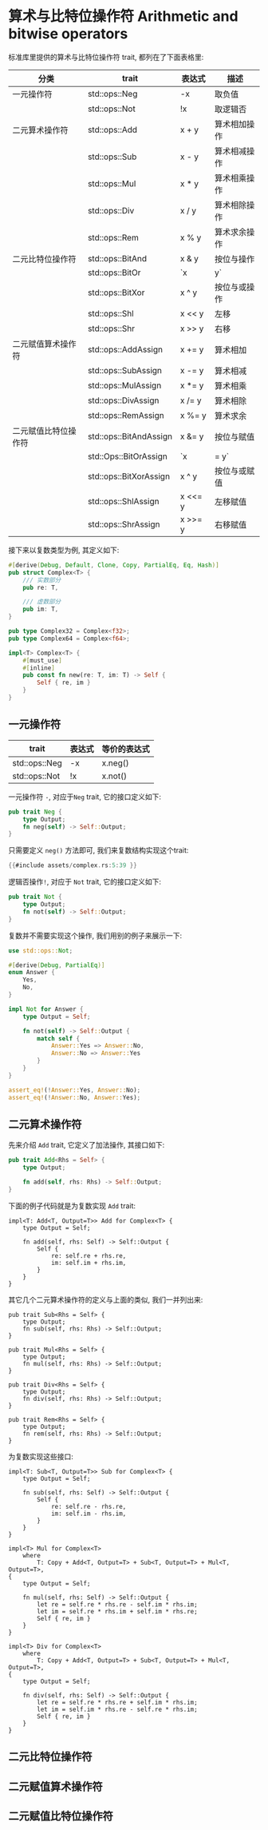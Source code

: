 # 算术与比特位操作符 Arithmetic and bitwise operators

标准库里提供的算术与比特位操作符 trait, 都列在了下面表格里:

| 分类         | trait                  | 表达式     | 描述     |
|------------|------------------------|---------|--------|
| 一元操作符      | std::ops::Neg          | -x      | 取负值    |
|            | std::ops::Not          | !x      | 取逻辑否   |
| 二元算术操作符    | std::ops::Add          | x + y   | 算术相加操作 |
|            | std::ops::Sub          | x - y   | 算术相减操作 |
|            | std::ops::Mul          | x * y   | 算术相乘操作 |
|            | std::ops::Div          | x / y   | 算术相除操作 |
|            | std::ops::Rem          | x % y   | 算术求余操作 |
| 二元比特位操作符   | std::ops::BitAnd       | x & y   | 按位与操作  |
|            | std::ops::BitOr        | `x      | y`     | 按位或操作 |
|            | std::ops::BitXor       | x ^ y   | 按位与或操作 |
|            | std::ops::Shl          | x << y  | 左移     |
|            | std::ops::Shr          | x >> y  | 右移     |
| 二元赋值算术操作符  | std::ops::AddAssign    | x += y  | 算术相加   |
|            | std::ops::SubAssign    | x -= y  | 算术相减   |
|            | std::ops::MulAssign    | x *= y  | 算术相乘   |
|            | std::ops::DivAssign    | x /= y  | 算术相除   |
|            | std::ops::RemAssign    | x %= y  | 算术求余   |
| 二元赋值比特位操作符 | std::ops::BitAndAssign | x &= y  | 按位与赋值  |
|            | std::Ops::BitOrAssign  | `x      | = y`   | 按位或赋值 |
|            | std::ops::BitXorAssign | x ^ y   | 按位与或赋值 |
|            | std::ops::ShlAssign    | x <<= y | 左移赋值   |
|            | std::ops::ShrAssign    | x >>= y | 右移赋值   |

接下来以复数类型为例, 其定义如下:

```rust
#[derive(Debug, Default, Clone, Copy, PartialEq, Eq, Hash)]
pub struct Complex<T> {
    /// 实数部分
    pub re: T,

    /// 虚数部分
    pub im: T,
}

pub type Complex32 = Complex<f32>;
pub type Complex64 = Complex<f64>;

impl<T> Complex<T> {
    #[must_use]
    #[inline]
    pub const fn new(re: T, im: T) -> Self {
        Self { re, im }
    }
}
```

## 一元操作符

| trait         | 表达式 | 等价的表达式  |
|---------------|-----|---------|
| std::ops::Neg | -x  | x.neg() |
| std::ops::Not | !x  | x.not() |

一元操作符 `-`, 对应于`Neg` trait, 它的接口定义如下:

```rust
pub trait Neg {
    type Output;
    fn neg(self) -> Self::Output;
}
```

只需要定义 `neg()` 方法即可, 我们来复数结构实现这个trait:

```rust
{{#include assets/complex.rs:5:39 }}
```

逻辑否操作`!`, 对应于 `Not` trait, 它的接口定义如下:

```rust
pub trait Not {
    type Output;
    fn not(self) -> Self::Output;
}
```

复数并不需要实现这个操作, 我们用别的例子来展示一下:

```rust
use std::ops::Not;

#[derive(Debug, PartialEq)]
enum Answer {
    Yes,
    No,
}

impl Not for Answer {
    type Output = Self;

    fn not(self) -> Self::Output {
        match self {
            Answer::Yes => Answer::No,
            Answer::No => Answer::Yes
        }
    }
}

assert_eq!(!Answer::Yes, Answer::No);
assert_eq!(!Answer::No, Answer::Yes);
```

## 二元算术操作符

先来介绍 `Add` trait, 它定义了加法操作, 其接口如下:

```rust
pub trait Add<Rhs = Self> {
    type Output;

    fn add(self, rhs: Rhs) -> Self::Output;
}
```

下面的例子代码就是为复数实现 `Add` trait:

```rust, ignore
impl<T: Add<T, Output=T>> Add for Complex<T> {
    type Output = Self;

    fn add(self, rhs: Self) -> Self::Output {
        Self {
            re: self.re + rhs.re,
            im: self.im + rhs.im,
        }
    }
}
```

其它几个二元算术操作符的定义与上面的类似, 我们一并列出来:

```rust, ignore
pub trait Sub<Rhs = Self> {
    type Output;
    fn sub(self, rhs: Rhs) -> Self::Output;
}

pub trait Mul<Rhs = Self> {
    type Output;
    fn mul(self, rhs: Rhs) -> Self::Output;
}

pub trait Div<Rhs = Self> {
    type Output;
    fn div(self, rhs: Rhs) -> Self::Output;
}

pub trait Rem<Rhs = Self> {
    type Output;
    fn rem(self, rhs: Rhs) -> Self::Output;
}
```

为复数实现这些接口:

```rust, ignore
impl<T: Sub<T, Output=T>> Sub for Complex<T> {
    type Output = Self;

    fn sub(self, rhs: Self) -> Self::Output {
        Self {
            re: self.re - rhs.re,
            im: self.im - rhs.im,
        }
    }
}

impl<T> Mul for Complex<T>
    where
        T: Copy + Add<T, Output=T> + Sub<T, Output=T> + Mul<T, Output=T>,
{
    type Output = Self;

    fn mul(self, rhs: Self) -> Self::Output {
        let re = self.re * rhs.re - self.im * rhs.im;
        let im = self.re * rhs.im + self.im * rhs.re;
        Self { re, im }
    }
}

impl<T> Div for Complex<T>
    where
        T: Copy + Add<T, Output=T> + Sub<T, Output=T> + Mul<T, Output=T>,
{
    type Output = Self;

    fn div(self, rhs: Self) -> Self::Output {
        let re = self.re * rhs.re + self.im * rhs.im;
        let im = self.im * rhs.re - self.re * rhs.im;
        Self { re, im }
    }
}
```

## 二元比特位操作符

## 二元赋值算术操作符

## 二元赋值比特位操作符